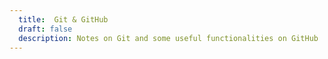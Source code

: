 ```yaml
---
  title:  Git & GitHub
  draft: false
  description: Notes on Git and some useful functionalities on GitHub
---
```

